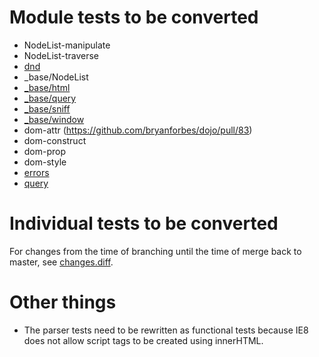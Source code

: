 # Module tests to be converted

* NodeList-manipulate
* NodeList-traverse
* [dnd](https://github.com/bryanforbes/dojo/pull/81)
* \_base/NodeList
* [\_base/html](https://github.com/bryanforbes/dojo/pull/74)
* [\_base/query](https://github.com/bryanforbes/dojo/pull/64)
* [\_base/sniff](https://github.com/bryanforbes/dojo/pull/66)
* [\_base/window](https://github.com/bryanforbes/dojo/pull/68)
* dom-attr (https://github.com/bryanforbes/dojo/pull/83)
* dom-construct
* dom-prop
* dom-style
* [errors](https://github.com/bryanforbes/dojo/pull/56)
* [query](https://github.com/bryanforbes/dojo/pull/69)

# Individual tests to be converted

For changes from the time of branching until the time of merge back to master, see [changes.diff](changes.diff).

# Other things

* The parser tests need to be rewritten as functional tests because IE8 does not allow script tags to be created using innerHTML.
